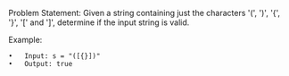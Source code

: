 Problem Statement: Given a string containing just the characters '(', ')', '{', '}', '[' and ']', determine if the input string is valid.

Example:

	•	Input: s = "([{}])"
	•	Output: true